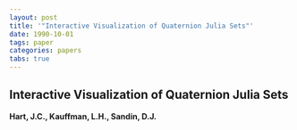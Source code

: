```yaml
---
layout: post
title: '"Interactive Visualization of Quaternion Julia Sets"'
date: 1990-10-01
tags: paper
categories: papers
tabs: true
---
```


## Interactive Visualization of Quaternion Julia Sets
**Hart, J.C., Kauffman, L.H., Sandin, D.J.**

